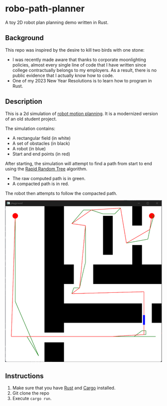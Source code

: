 # robo-path-planner
A toy 2D robot plan planning demo written in Rust.

## Background
This repo was inspired by the desire to kill two birds with one stone:

*   I was recently made aware that thanks to corporate moonlighting policies, almost every single
    line of code that I have written since college contractually belongs to my employers. As a
    result, there is no public evidence that I actually know how to code.
*   One of my 2023 New Year Resolutions is to learn how to program in Rust.

## Description
This is a 2d simulation of [robot motion planning](https://en.wikipedia.org/wiki/Motion_planning).
It is a modernized version of an old student project.

The simulation contains:

*   A rectangular field (in white)
*   A set of obstacles (in black)
*   A robot (in blue)
*   Start and end points (in red)

After starting, the simulation will attempt to find a path from start to end using the
[Rapid Random Tree](https://en.wikipedia.org/wiki/Rapidly-exploring_random_tree) algorithm.

*   The raw computed path is in green.
*   A compacted path is in red.

The robot then attempts to follow the compacted path.

![Screenshot](screenshot.png)

## Instructions
1. Make sure that you have [Rust](https://www.rust-lang.org/) and [Cargo](https://doc.rust-lang.org/cargo/) installed.
2. Git clone the repo
3. Execute `cargo run`.